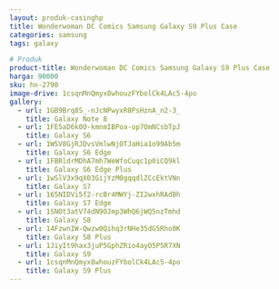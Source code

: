 ```yaml
---
layout: produk-casinghp
title: Wonderwoman DC Comics Samsung Galaxy S9 Plus Case
categories: samsung
tags: galaxy

# Produk
product-title: Wonderwoman DC Comics Samsung Galaxy S9 Plus Case
harga: 90000
sku: hn-2790
image-drive: 1csqnMnQmyx8whouzFYbolCk4LAc5-4po
gallery:
  - url: 1GB9Brq8S_-nJcNPwyxR8PsHznA_n2-3_
    title: Galaxy Note 8
  - url: 1FE5aD6k0O-kmnmIBPoa-op7OmNCsbTpJ
    title: Galaxy S6
  - url: 1WSV8GjRJDvsVmlwNjOTJaHia1o99Ab5m
    title: Galaxy S6 Edge
  - url: 1FBRldrMDhA7mh7WeWfoCuqc1p0iCQ9kl
    title: Galaxy S6 Edge Plus
  - url: 1wSlV3x9qX03GijYzM0gqqdlZCcEktVNn
    title: Galaxy S7
  - url: 165NIDVi5f2-rcBr4MWYj-ZI2wxhRAdBh
    title: Galaxy S7 Edge
  - url: 1SNOt3atV74dN9OJmp3WhQ6jWQ5nzTmhd
    title: Galaxy S8
  - url: 14FzwnIW-Qwzw0Qihq3rNHe35dG5Rho0K
    title: Galaxy S8 Plus
  - url: 1JiyIt9hax3juP5GphZRio4ayO5P5R7XN
    title: Galaxy S9
  - url: 1csqnMnQmyx8whouzFYbolCk4LAc5-4po
    title: Galaxy S9 Plus
---
```

